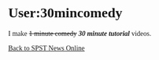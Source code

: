 <style> @font-face { font-family: chirp; src: url(gt-america.ttf); } * { font-family: chirp; } </style> 

# User:30mincomedy

I make ~~1 minute comedy~~ ***30 minute tutorial*** videos.

[Back to SPST News Online](/)
